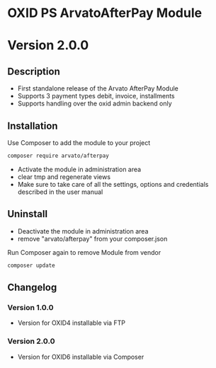 # OXID PS ArvatoAfterPay Module

# Version 2.0.0

## Description

 * First standalone release of the Arvato AfterPay Module
 * Supports 3 payment types debit, invoice, installments
 * Supports handling over the oxid admin backend only

## Installation

Use Composer to add the module to your project
```bash
composer require arvato/afterpay
```

 * Activate the module in administration area
 * clear tmp and regenerate views
 * Make sure to take care of all the settings, options and credentials described in the user manual

## Uninstall

 * Deactivate the module in administration area
 * remove "arvato/afterpay" from your composer.json

Run Composer again to remove Module from vendor
```bash
composer update
```

## Changelog

### Version 1.0.0

* Version for OXID4 installable via FTP

### Version 2.0.0

* Version for OXID6 installable via Composer
